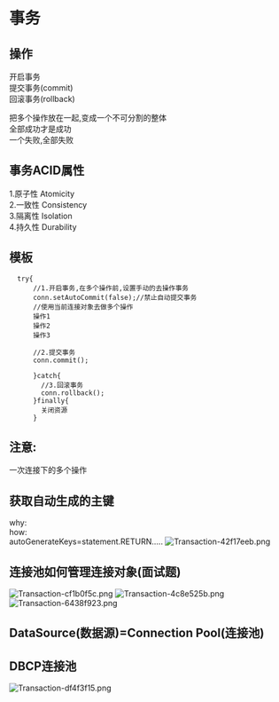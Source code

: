 # 事务
## 操作
开启事务  
提交事务(commit)  
回滚事务(rollback)  

把多个操作放在一起,变成一个不可分割的整体   
全部成功才是成功  
一个失败,全部失败  


## 事务ACID属性  
1.原子性 Atomicity  
2.一致性 Consistency  
3.隔离性 Isolation  
4.持久性 Durability  

## 模板
```
  try{
      //1.开启事务,在多个操作前,设置手动的去操作事务
      conn.setAutoCommit(false);//禁止自动提交事务
      //使用当前连接对象去做多个操作
      操作1
      操作2
      操作3

      //2.提交事务
      conn.commit();

      }catch{
        //3.回滚事务
        conn.rollback();
      }finally{
        关闭资源
      }
```

## 注意:  
一次连接下的多个操作

## 获取自动生成的主键
why:  
how:  
autoGenerateKeys=statement.RETURN.....
<img alt="Transaction-42f17eeb.png" src="assets/Transaction-42f17eeb.png" width="" height="" >

## 连接池如何管理连接对象(面试题)
<img alt="Transaction-cf1b0f5c.png" src="assets/Transaction-cf1b0f5c.png" width="" height="" >

<img alt="Transaction-4c8e525b.png" src="assets/Transaction-4c8e525b.png" width="" height="" >

<img alt="Transaction-6438f923.png" src="assets/Transaction-6438f923.png" width="" height="" >

## DataSource(数据源)=Connection Pool(连接池)

## DBCP连接池


<img alt="Transaction-df4f3f15.png" src="assets/Transaction-df4f3f15.png" width="" height="" >
